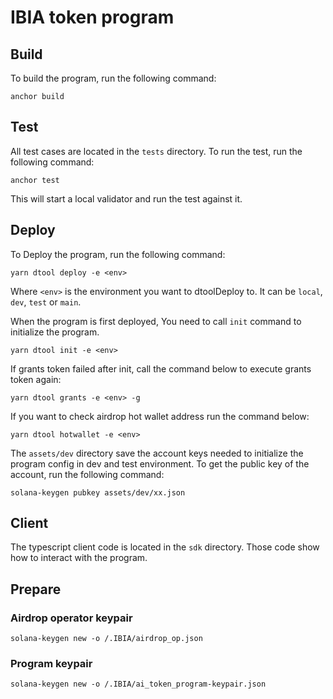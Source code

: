 # IBIA token program

## Build

To build the program, run the following command:

```shell
anchor build
```

## Test

All test cases are located in the `tests` directory. To run the test, run the following command:

```shell
anchor test
````

This will start a local validator and run the test against it.

## Deploy

To Deploy the program, run the following command:

```shell
yarn dtool deploy -e <env>
```

Where `<env>` is the environment you want to dtoolDeploy to. It can be `local`, `dev`, `test` or `main`.

When the program is first deployed, You need to call `init` command to initialize the program.

```shell
yarn dtool init -e <env>
```

If grants token failed after init, call the command below to execute grants token again:

```shell
yarn dtool grants -e <env> -g
```


If you want to check airdrop hot wallet address run the command below: 

```shell
yarn dtool hotwallet -e <env>
```

The `assets/dev` directory save the account keys needed to initialize the program config in dev and test environment. To
get the public key of the account, run the following command:

```shell
solana-keygen pubkey assets/dev/xx.json
```

## Client

The typescript client code is located in the `sdk` directory. Those code show how to interact with the program.

## Prepare

### Airdrop operator keypair

```shell
solana-keygen new -o /.IBIA/airdrop_op.json
```

### Program keypair

```shell
solana-keygen new -o /.IBIA/ai_token_program-keypair.json
```